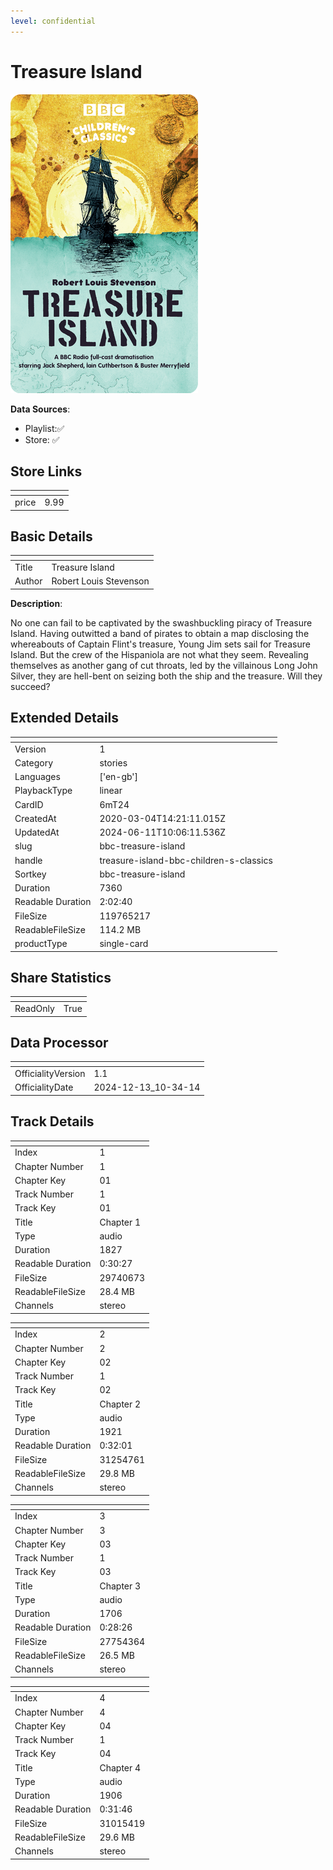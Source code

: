 ```yaml
---
level: confidential
---
```

# Treasure Island

![card_[6mT24].png](../../img/cards/card_[6mT24].png)

**Data Sources**: 

- Playlist:✅
- Store: ✅


## Store Links

| <!-- --> | <!-- --> |
| - | - |
| price | 9.99 |


## Basic Details

| <!-- --> | <!-- --> |
| - | - |
| Title | Treasure Island |
| Author | Robert Louis Stevenson |

**Description**:

No one can fail to be captivated by the swashbuckling piracy of Treasure Island. Having outwitted a band of pirates to obtain a map disclosing the whereabouts of Captain Flint's treasure, Young Jim sets sail for Treasure Island. But the crew of the Hispaniola are not what they seem. Revealing themselves as another gang of cut throats, led by the villainous Long John Silver, they are hell-bent on seizing both the ship and the treasure. Will they succeed?


## Extended Details

| <!-- --> | <!-- --> |
| - | - |
| Version | 1 |
| Category | stories |
| Languages | ['en-gb'] |
| PlaybackType | linear |
| CardID | 6mT24 |
| CreatedAt | 2020-03-04T14:21:11.015Z |
| UpdatedAt | 2024-06-11T10:06:11.536Z |
| slug | bbc-treasure-island |
| handle | treasure-island-bbc-children-s-classics |
| Sortkey | bbc-treasure-island |
| Duration | 7360 |
| Readable Duration | 2:02:40 |
| FileSize | 119765217 |
| ReadableFileSize | 114.2 MB |
| productType | single-card |


## Share Statistics

| <!-- --> | <!-- --> |
| - | - |
| ReadOnly | True |


## Data Processor

| <!-- --> | <!-- --> |
| - | - |
| OfficialityVersion | 1.1
| OfficialityDate | 2024-12-13_10-34-14


## Track Details

| <!-- --> | <!-- --> |
| - | - |
| Index | 1 |
| Chapter Number | 1 |
| Chapter Key | 01 |
| Track Number | 1 |
| Track Key | 01 |
| Title | Chapter 1 |
| Type | audio |
| Duration | 1827 |
| Readable Duration | 0:30:27 |
| FileSize | 29740673 |
| ReadableFileSize | 28.4 MB |
| Channels | stereo |

| <!-- --> | <!-- --> |
| - | - |
| Index | 2 |
| Chapter Number | 2 |
| Chapter Key | 02 |
| Track Number | 1 |
| Track Key | 02 |
| Title | Chapter 2 |
| Type | audio |
| Duration | 1921 |
| Readable Duration | 0:32:01 |
| FileSize | 31254761 |
| ReadableFileSize | 29.8 MB |
| Channels | stereo |

| <!-- --> | <!-- --> |
| - | - |
| Index | 3 |
| Chapter Number | 3 |
| Chapter Key | 03 |
| Track Number | 1 |
| Track Key | 03 |
| Title | Chapter 3 |
| Type | audio |
| Duration | 1706 |
| Readable Duration | 0:28:26 |
| FileSize | 27754364 |
| ReadableFileSize | 26.5 MB |
| Channels | stereo |

| <!-- --> | <!-- --> |
| - | - |
| Index | 4 |
| Chapter Number | 4 |
| Chapter Key | 04 |
| Track Number | 1 |
| Track Key | 04 |
| Title | Chapter 4 |
| Type | audio |
| Duration | 1906 |
| Readable Duration | 0:31:46 |
| FileSize | 31015419 |
| ReadableFileSize | 29.6 MB |
| Channels | stereo |

